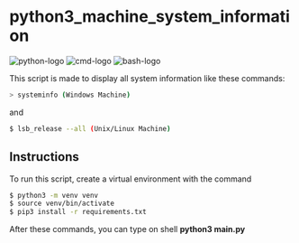 # python3_machine_system_information

![python-logo](https://img.icons8.com/color/60/000000/python--v1.png)
![cmd-logo](https://img.icons8.com/ios-filled/60/000000/command-line.png)
![bash-logo](https://img.icons8.com/plasticine/60/000000/bash.png)

This script is made to display all system information like these commands:
```bash
> systeminfo (Windows Machine)
```
and 
```bash
$ lsb_release --all (Unix/Linux Machine)
```

## Instructions
To run this script, create a virtual environment with the command
```bash
$ python3 -m venv venv
$ source venv/bin/activate
$ pip3 install -r requirements.txt
```
After these commands, you can type on shell **python3 main.py**
